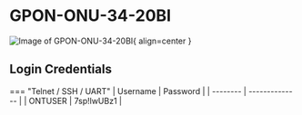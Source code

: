 # GPON-ONU-34-20BI
![Image of GPON-ONU-34-20BI](/img/gpon-onu-34-20bi.png){ align=center }

## Login Credentials

=== "Telnet / SSH / UART"
    | Username | Password       |
    | -------- | -------------- |
    | ONTUSER  | 7sp!lwUBz1     |
